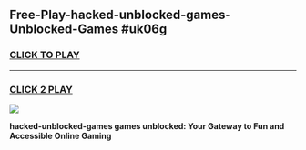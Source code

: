 
## Free-Play-hacked-unblocked-games-Unblocked-Games #uk06g
<h3>
<a href="https://news.freeplayer.one?title=hacked-unblocked-games&ref=8M">CLICK TO PLAY</a></h3>
<hr>

<h3>
<a href="https://news.freeplayer.one?title=hacked-unblocked-games&ref=8M">CLICK 2 PLAY</a>
  
</h3>

<a href="https://news.freeplayer.one?title=hacked-unblocked-games&ref=8M"><img src="https://clearcache.store/games.png"></a>


**hacked-unblocked-games games unblocked: Your Gateway to Fun and Accessible Online Gaming**
